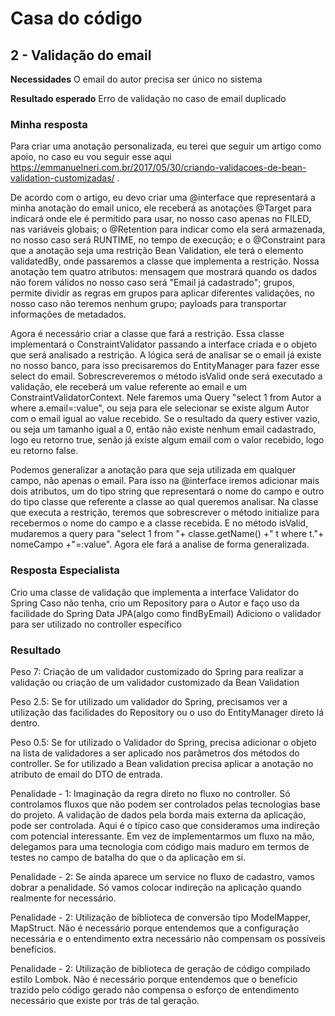 # Casa do código

## 2 - Validação do email
**Necessidades**
O email do autor precisa ser único no sistema

**Resultado esperado**
Erro de validação no caso de email duplicado

### Minha resposta
Para criar uma anotação personalizada, eu terei que seguir um artigo como apoio, no caso eu vou seguir esse aqui https://emmanuelneri.com.br/2017/05/30/criando-validacoes-de-bean-validation-customizadas/ .

De acordo com o artigo, eu devo criar uma @interface que representará a minha anotação do email unico, ele receberá as anotações @Target para indicará onde ele é permitido para usar, no nosso caso apenas no FILED, nas variáveis globais; o @Retention para indicar como ela será armazenada, no nosso caso será RUNTIME, no tempo de execução; e o @Constraint para que a anotação seja uma restrição Bean Validation, ele terá o elemento validatedBy, onde passaremos a classe que implementa a restrição. Nossa anotação tem quatro atributos: mensagem que mostrará quando os dados não forem válidos no nosso caso será "Email já cadastrado"; grupos, permite dividir as regras em grupos para aplicar diferentes validações, no nosso caso não teremos nenhum grupo; payloads para transportar informações de metadados.

Agora é necessário criar a classe que fará a restrição. Essa classe implementará o ConstraintValidator passando a interface criada e o objeto que será analisado a restrição. A lógica será de analisar se o email já existe no nosso banco, para isso precisaremos do EntityManager para fazer esse select do email.  Sobrescreveremos o método isValid onde será executado a validação, ele receberá um value referente ao email e um ConstraintValidatorContext. Nele faremos uma Query "select 1 from Autor a where a.email=:value", ou seja para ele selecionar se existe algum Autor com o email igual ao value recebido. Se o resultado da query estiver vazio, ou seja um tamanho igual a 0, então não existe nenhum email cadastrado, logo eu retorno true, senão já existe algum email com o valor recebido, logo eu retorno false.

Podemos generalizar a anotação para que seja utilizada em qualquer campo, não apenas o email. Para isso na @interface iremos adicionar mais dois atributos, um do tipo string que representará o nome do campo e outro do tipo classe que referente a classe ao qual queremos analisar. Na classe que executa a restrição, teremos que sobrescrever o método initialize para recebermos o nome do campo e a classe recebida. E no método isValid, mudaremos a query para "select 1 from "+ classe.getName() +" t where t."+ nomeCampo +"=:value". Agora ele fará a analise de forma generalizada.

### Resposta Especialista
Crio uma classe de validação que implementa a interface Validator do Spring
Caso não tenha, crio um Repository para o Autor e faço uso da facilidade do Spring Data JPA(algo como findByEmail)
Adiciono o validador para ser utilizado no controller específico

### Resultado

Peso 7: Criação de um validador customizado do Spring para realizar a validação ou criação de um validador customizado da Bean Validation

Peso 2.5: Se for utilizado um validador do Spring, precisamos ver a utilização das facilidades do Repository ou o uso do EntityManager direto lá dentro.

Peso 0.5: Se for utilizado o Validador do Spring, precisa adicionar o objeto na lista de validadores a ser aplicado nos parâmetros dos métodos do controller. Se for utilizado a Bean validation precisa aplicar a anotação no atributo de email do DTO de entrada.

Penalidade - 1: Imaginação da regra direto no fluxo no controller. Só controlamos fluxos que não podem ser controlados pelas tecnologias base do projeto. A validação de dados pela borda mais externa da aplicação, pode ser controlada. Aqui é o típico caso que consideramos uma indireção com potencial interessante. Em vez de implementarmos um fluxo na mão, delegamos para uma tecnologia com código mais maduro em termos de testes no campo de batalha do que o da aplicação em si.

Penalidade - 2: Se ainda aparece um service no fluxo de cadastro, vamos dobrar a penalidade. Só vamos colocar indireção na aplicação quando realmente for necessário.

Penalidade - 2: Utilização de biblioteca de conversão tipo ModelMapper, MapStruct. Não é necessário porque entendemos que a configuração necessária e o entendimento extra necessário não compensam os possíveis benefícios.

Penalidade - 2: Utilização de biblioteca de geração de código compilado estilo Lombok. Não é necessário porque entendemos que o benefício trazido pelo código gerado não compensa o esforço de entendimento necessário que existe por trás de tal geração.